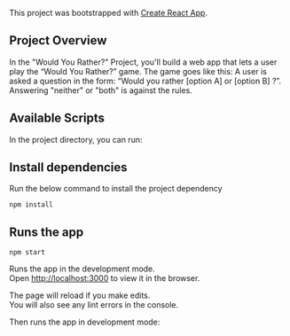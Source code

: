 This project was bootstrapped with [Create React App](https://github.com/facebook/create-react-app).


## Project Overview
In the "Would You Rather?" Project, you'll build a web app that lets a user play the “Would You Rather?” game. The game goes like this: A user is asked a question in the form: “Would you rather [option A] or [option B] ?”. Answering "neither" or "both" is against the rules.

## Available Scripts

In the project directory, you can run:


## Install dependencies

Run the below command to install the project dependency

```
npm install
```

## Runs the app
```
npm start
```

Runs the app in the development mode.<br>
Open [http://localhost:3000](http://localhost:3000) to view it in the browser.

The page will reload if you make edits.<br>
You will also see any lint errors in the console.

Then runs the app in development mode:


